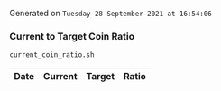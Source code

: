 Generated on `Tuesday 28-September-2021 at 16:54:06`

### Current to Target Coin Ratio
`current_coin_ratio.sh`

Date|Current|Target|Ratio
---|---|---|---
